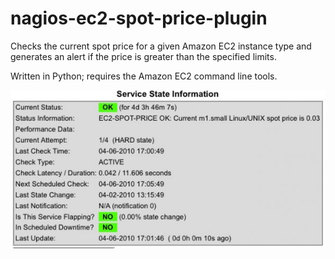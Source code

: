 nagios-ec2-spot-price-plugin
============================

Checks the current spot price for a given Amazon EC2 instance type and generates an alert if the price is greater than the specified limits.

Written in Python; requires the Amazon EC2 command line tools.

<img src="./screenshot.jpg"/>

